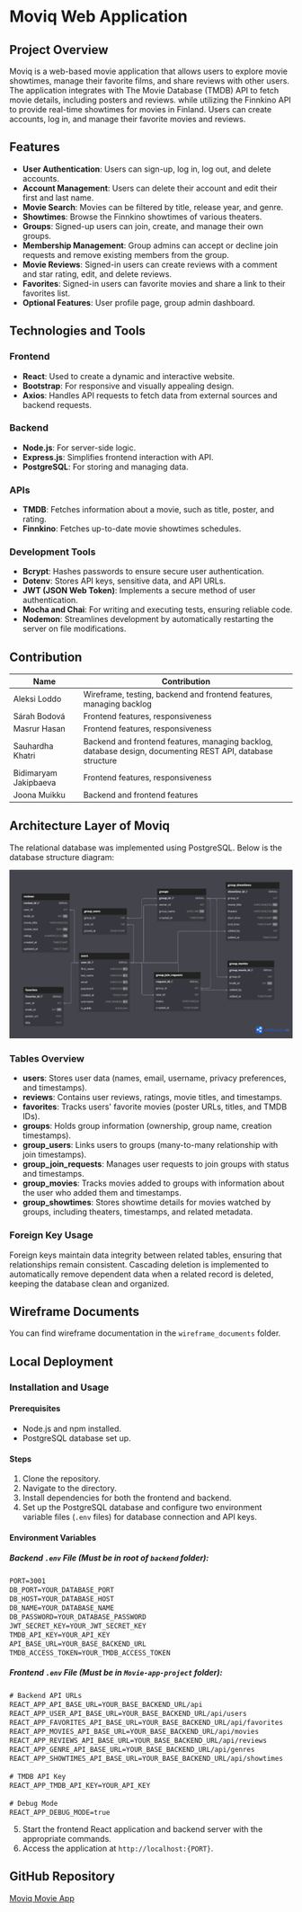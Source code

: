 # Moviq Web Application

## Project Overview

Moviq is a web-based movie application that allows users to explore movie showtimes, manage their favorite films, and share reviews with other users. The application integrates with The Movie Database (TMDB) API to fetch movie details, including posters and reviews. while utilizing the Finnkino API to provide real-time showtimes for movies in Finland. Users can create accounts, log in, and manage their favorite movies and reviews.

## Features

- **User Authentication**: Users can sign-up, log in, log out, and delete accounts.
- **Account Management**: Users can delete their account and edit their first and last name.
- **Movie Search**: Movies can be filtered by title, release year, and genre.
- **Showtimes**: Browse the Finnkino showtimes of various theaters.
- **Groups**: Signed-up users can join, create, and manage their own groups.
- **Membership Management**: Group admins can accept or decline join requests and remove existing members from the group.
- **Movie Reviews**: Signed-in users can create reviews with a comment and star rating, edit, and delete reviews.
- **Favorites**: Signed-in users can favorite movies and share a link to their favorites list.
- **Optional Features**: User profile page, group admin dashboard.

## Technologies and Tools

### Frontend

- **React**: Used to create a dynamic and interactive website.
- **Bootstrap**: For responsive and visually appealing design.
- **Axios**: Handles API requests to fetch data from external sources and backend requests.

### Backend

- **Node.js**: For server-side logic.
- **Express.js**: Simplifies frontend interaction with API.
- **PostgreSQL**: For storing and managing data.

### APIs

- **TMDB**: Fetches information about a movie, such as title, poster, and rating.
- **Finnkino**: Fetches up-to-date movie showtimes schedules.

### Development Tools

- **Bcrypt**: Hashes passwords to ensure secure user authentication.
- **Dotenv**: Stores API keys, sensitive data, and API URLs.
- **JWT (JSON Web Token)**: Implements a secure method of user authentication.
- **Mocha and Chai**: For writing and executing tests, ensuring reliable code.
- **Nodemon**: Streamlines development by automatically restarting the server on file modifications.

## Contribution

| Name                | Contribution                                                                 |
|---------------------|-----------------------------------------------------------------------------|
| Aleksi Loddo        | Wireframe, testing, backend and frontend features, managing backlog         |
| Sárah Bodová        | Frontend features, responsiveness                                            |
| Masrur Hasan        | Frontend features, responsiveness                                            |
| Sauhardha Khatri    | Backend and frontend features, managing backlog, database design, documenting REST API, database structure |
| Bidimaryam Jakipbaeva | Frontend features, responsiveness                                          |
| Joona Muikku        | Backend and frontend features                                                |

## Architecture Layer of Moviq

The relational database was implemented using PostgreSQL. Below is the database structure diagram:

![Database Diagram](images/Database_Schema.png)

### Tables Overview

- **users**: Stores user data (names, email, username, privacy preferences, and timestamps).
- **reviews**: Contains user reviews, ratings, movie titles, and timestamps.
- **favorites**: Tracks users' favorite movies (poster URLs, titles, and TMDB IDs).
- **groups**: Holds group information (ownership, group name, creation timestamps).
- **group_users**: Links users to groups (many-to-many relationship with join timestamps).
- **group_join_requests**: Manages user requests to join groups with status and timestamps.
- **group_movies**: Tracks movies added to groups with information about the user who added them and timestamps.
- **group_showtimes**: Stores showtime details for movies watched by groups, including theaters, timestamps, and related metadata.

### Foreign Key Usage

Foreign keys maintain data integrity between related tables, ensuring that relationships remain consistent. Cascading deletion is implemented to automatically remove dependent data when a related record is deleted, keeping the database clean and organized.

## Wireframe Documents

You can find wireframe documentation in the `wireframe_documents` folder.

## Local Deployment

### Installation and Usage

#### Prerequisites

- Node.js and npm installed.
- PostgreSQL database set up.

#### Steps

1. Clone the repository.
2. Navigate to the directory.
3. Install dependencies for both the frontend and backend.
4. Set up the PostgreSQL database and configure two environment variable files (`.env` files) for database connection and API keys.

#### Environment Variables

##### Backend `.env` File (Must be in root of `backend` folder):

```
PORT=3001
DB_PORT=YOUR_DATABASE_PORT
DB_HOST=YOUR_DATABASE_HOST
DB_NAME=YOUR_DATABASE_NAME
DB_PASSWORD=YOUR_DATABASE_PASSWORD
JWT_SECRET_KEY=YOUR_JWT_SECRET_KEY
TMDB_API_KEY=YOUR_API_KEY
API_BASE_URL=YOUR_BASE_BACKEND_URL
TMDB_ACCESS_TOKEN=YOUR_TMDB_ACCESS_TOKEN
```

##### Frontend `.env` File (Must be in `Movie-app-project` folder):

```
# Backend API URLs
REACT_APP_API_BASE_URL=YOUR_BASE_BACKEND_URL/api
REACT_APP_USER_API_BASE_URL=YOUR_BASE_BACKEND_URL/api/users
REACT_APP_FAVORITES_API_BASE_URL=YOUR_BASE_BACKEND_URL/api/favorites
REACT_APP_MOVIES_API_BASE_URL=YOUR_BASE_BACKEND_URL/api/movies
REACT_APP_REVIEWS_API_BASE_URL=YOUR_BASE_BACKEND_URL/api/reviews
REACT_APP_GENRE_API_BASE_URL=YOUR_BASE_BACKEND_URL/api/genres
REACT_APP_SHOWTIMES_API_BASE_URL=YOUR_BASE_BACKEND_URL/api/showtimes

# TMDB API Key
REACT_APP_TMDB_API_KEY=YOUR_API_KEY

# Debug Mode
REACT_APP_DEBUG_MODE=true
```

5. Start the frontend React application and backend server with the appropriate commands.
6. Access the application at `http://localhost:{PORT}`.

## GitHub Repository

[Moviq Movie App](https://github.com/Group-10-movie-app/Moviq-movie-app.git)
